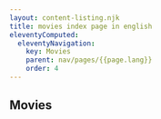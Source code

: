 ```yaml
---
layout: content-listing.njk
title: movies index page in english
eleventyComputed:
  eleventyNavigation:
    key: Movies
    parent: nav/pages/{{page.lang}}
    order: 4
---
```


## Movies
